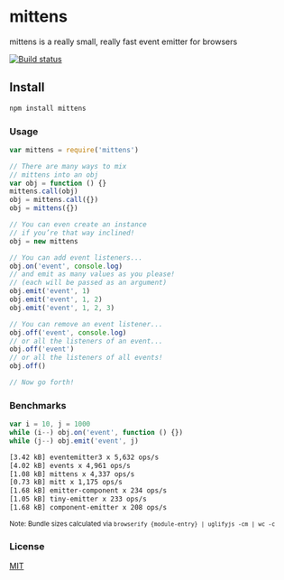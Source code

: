 # mittens

mittens is a really small, really fast event emitter for browsers

[![Build status](https://travis-ci.org/michaelrhodes/mittens.svg?branch=master)](https://travis-ci.org/michaelrhodes/mittens)

## Install

```sh
npm install mittens
```

### Usage

```js
var mittens = require('mittens')

// There are many ways to mix
// mittens into an obj
var obj = function () {}
mittens.call(obj)
obj = mittens.call({})
obj = mittens({})

// You can even create an instance
// if you’re that way inclined!
obj = new mittens

// You can add event listeners...
obj.on('event', console.log)
// and emit as many values as you please!
// (each will be passed as an argument)
obj.emit('event', 1)
obj.emit('event', 1, 2)
obj.emit('event', 1, 2, 3)

// You can remove an event listener...
obj.off('event', console.log)
// or all the listeners of an event...
obj.off('event')
// or all the listeners of all events!
obj.off()

// Now go forth!
```

### Benchmarks

```js
var i = 10, j = 1000
while (i--) obj.on('event', function () {})
while (j--) obj.emit('event', j)
```

```sh
[3.42 kB] eventemitter3 x 5,632 ops/s
[4.02 kB] events x 4,961 ops/s
[1.08 kB] mittens x 4,337 ops/s
[0.73 kB] mitt x 1,175 ops/s
[1.68 kB] emitter-component x 234 ops/s
[1.05 kB] tiny-emitter x 233 ops/s
[1.68 kB] component-emitter x 208 ops/s
```

<small>Note: Bundle sizes calculated via `browserify {module-entry} | uglifyjs -cm | wc -c`</small>

### License
[MIT](http://opensource.org/licenses/MIT)
